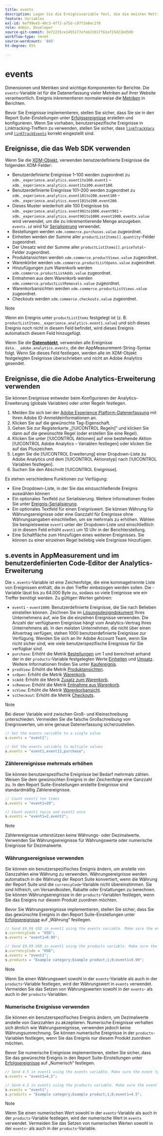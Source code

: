 ```yaml
---
title: events
description: Legen Sie die Ereignisvariable fest, die die meisten Metriken auf Ihrer Website steuert.
feature: Variables
exl-id: 6ef99ee5-40c3-4ff2-a75d-c97f2e8ec1f8
role: Admin, Developer
source-git-commit: 3e72235ce1455177efeb21017f61af25d21bd500
workflow-type: tm+mt
source-wordcount: '845'
ht-degree: 85%

---
```


# events

Dimensionen und Metriken sind wichtige Komponenten für Berichte. Die `events`-Variable ist für die Datenerfassung vieler Metriken auf Ihrer Website verantwortlich. Ereignis inkrementieren normalerweise die [Metriken](/help/components/metrics/overview.md) in Berichten.

Bevor Sie Ereignisse implementieren, stellen Sie sicher, dass Sie sie in den Report Suite-Einstellungen unter [Erfolgsereignisse](/help/admin/admin/c-manage-report-suites/c-edit-report-suites/conversion-var-admin/c-success-events/success-event.md) erstellen und konfigurieren. Wenn Sie vorhaben, benutzerspezifische Ereignisse in Linktracking-Treffern zu verwenden, stellen Sie sicher, dass [`linkTrackVars`](../../config-vars/linktrackvars.md) und [`linkTrackEvents`](../../config-vars/linktrackevents.md) korrekt eingestellt sind.

## Ereignisse, die das Web SDK verwenden

Wenn Sie die [XDM-Objekt](/help/implement/aep-edge/xdm-var-mapping.md), verwenden benutzerdefinierte Ereignisse die folgenden XDM-Felder:

* Benutzerdefinierte Ereignisse 1–100 werden zugeordnet zu `xdm._experience.analytics.event1to100.event1` – `xdm._experience.analytics.event1to100.event100`.
* Benutzerdefinierte Ereignisse 101–200 werden zugeordnet zu `xdm._experience.analytics.event101to200.event100` – `xdm._experience.analytics.event101to200.event200`.
* Dieses Muster wiederholt alle 100 Ereignisse bis `xdm._experience.analytics.event901to1000.event901` – `xdm._experience.analytics.event901to1000.event1000`. `eventx.value` wird verwendet, um die zu inkrementierende Menge anzugeben. `eventx.id` wird für [Serialisierung](event-serialization.md) verwendet.
* Bestellungen werden `xdm.commerce.purchases.value` zugeordnet.
* Einheiten werden der Summe aller `productListItems[].quantity`-Felder zugeordnet.
* Der Umsatz wird der Summe aller `productListItems[].priceTotal`-Felder zugeordnet.
* Produktansichten werden `xdm.commerce.productViews.value` zugeordnet.
* Warenkörbe werden `xdm.commerce.productListOpens.value` zugeordnet.
* Hinzufügungen zum Warenkorb werden `xdm.commerce.productListAdds.value` zugeordnet.
* Entnahmen aus dem Warenkorb werden `xdm.commerce.productListRemovals.value` zugeordnet.
* Warenkorbansichten werden `xdm.commerce.productListViews.value` zugeordnet.
* Checkouts werden `xdm.commerce.checkouts.value` zugeordnet.

>[!NOTE]
>
>Wenn ein Ereignis unter `productListItems` festgelegt ist (z. B. `productListItems._experience.analytics.event1.value`) und sich dieses Ereignis noch nicht in diesem Feld befindet, wird dieses Ereignis automatisch diesem Feld hinzugefügt.

Wenn Sie die [**Datenobjekt**](/help/implement/aep-edge/data-var-mapping.md), verwenden alle Ereignisse `data.__adobe.analytics.events`, die der AppMeasurement-String-Syntax folgt. Wenn Sie dieses Feld festlegen, werden alle im XDM-Objekt festgelegten Ereignisse überschrieben und nicht an Adobe Analytics gesendet.

## Ereignisse, die die Adobe Analytics-Erweiterung verwenden

Sie können Ereignisse entweder beim Konfigurieren der Analytics-Erweiterung (globale Variablen) oder unter Regeln festlegen.

1. Melden Sie sich bei der [Adobe Experience Platform-Datenerfassung](https://experience.adobe.com/data-collection) mit Ihren Adobe ID-Anmeldeinformationen an.
2. Klicken Sie auf die gewünschte Tag-Eigenschaft.
3. Gehen Sie zur Registerkarte „[!UICONTROL Regeln]“ und klicken Sie dann auf die gewünschte Regel (oder erstellen Sie eine Regel).
4. Klicken Sie unter [!UICONTROL Aktionen] auf eine bestehende Aktion [!UICONTROL Adobe Analytics – Variablen festlegen] oder klicken Sie auf das Pluszeichen.
5. Legen Sie die [!UICONTROL Erweiterung] einer Dropdown-Liste zu Adobe Analytics und dem [!UICONTROL Aktionstyp] nach [!UICONTROL Variablen festlegen].
6. Suchen Sie den Abschnitt [!UICONTROL Ereignisse].

Es stehen verschiedene Funktionen zur Verfügung:

* Eine Dropdown-Liste, in der Sie das einzuschließende Ereignis auswählen können
* Ein optionales Textfeld zur Serialisierung. Weitere Informationen finden Sie unter [Ereignis-Serialisierung](event-serialization.md).
* Ein optionales Textfeld für einen Ereigniswert. Sie können Währung für Währungsereignisse oder eine Ganzzahl für Ereignisse ohne Währungsangaben einschließen, um sie mehrmals zu erhöhen. Wählen Sie beispielsweise `event1` unter der Dropdown-Liste und einschließlich `10` in diesem Feld erhöht `event1` um 10 Uhr in der Berichterstellung.
* Eine Schaltfläche zum Hinzufügen eines weiteren Ereignisses. Sie können zu einer einzelnen Regel beliebig viele Ereignisse hinzufügen.

## s.events in AppMeasurement und im benutzerdefinierten Code-Editor der Analytics-Erweiterung

Die `s.events`-Variable ist eine Zeichenfolge, die eine kommagetrennte Liste von Ereignissen enthält, die in den Treffer einbezogen werden sollen. Die -Variable lässt bis zu 64.000 Byte zu, sodass so viele Ereignisse wie ein Treffer benötigt werden. Zu gültigen Werten gehören:

* `event1` - `event1000`: Benutzerdefinierte Ereignisse, die Sie nach Belieben einstellen können. Zeichnen Sie im [Lösungsdesigndokument](../../../prepare/solution-design.md) Ihres Unternehmens auf, wie Sie die einzelnen Ereignisse verwenden. Die Anzahl der verfügbaren Ereignisse hängt vom Analytics-Vertrag Ihres Unternehmens ab. In den meisten Unternehmen, die nicht über einen Altvertrag verfügen, stehen 1000 benutzerdefinierte Ereignisse zur Verfügung. Wenden Sie sich an Ihr Adobe Account Team, wenn Sie nicht sicher sind, wie viele benutzerspezifische Ereignisse für Sie verfügbar sind.
* `purchase`: Erhöht die Metrik [Bestellungen](/help/components/metrics/orders.md) um 1 und berechnet anhand der in der `products`-Variable festgelegten Werte [Einheiten](/help/components/metrics/units.md) und [Umsatz](/help/components/metrics/revenue.md). Weitere Informationen finden Sie unter [Kaufereignis](event-purchase.md).
* `prodView`: Erhöht die Metrik [Produktansichten](/help/components/metrics/product-views.md).
* `scOpen`: Erhöht die Metrik [Warenkorb](/help/components/metrics/carts.md).
* `scAdd`: Erhöht die Metrik [Zusatz zum Warenkorb](/help/components/metrics/cart-additions.md).
* `scRemove`: Erhöht die Metrik [Entnahme aus Warenkorb](/help/components/metrics/cart-removals.md).
* `scView`: Erhöht die Metrik [Warenkorbansicht](/help/components/metrics/cart-views.md).
* `scCheckout`: Erhöht die Metrik [Checkouts](/help/components/metrics/checkouts.md).

>[!NOTE]
>
>Bei dieser Variable wird zwischen Groß- und Kleinschreibung unterschieden. Vermeiden Sie die falsche Großschreibung von Ereigniswerten, um eine genaue Datenerfassung sicherzustellen.

```js
// Set the events variable to a single value
s.events = "event1";

// Set the events variable to multiple values
s.events = "event1,event13,purchase";
```

### Zählerereignisse mehrmals erhöhen

Sie können benutzerspezifische Ereignisse bei Bedarf mehrmals zählen. Weisen Sie dem gewünschten Ereignis in der Zeichenfolge eine Ganzzahl zu. In den Report Suite-Einstellungen erstellte Ereignisse sind standardmäßig Zählerereignisse.

```js
// Count event1 ten times
s.events = "event1=10";

// Count event1 twice and event2 once
s.events = "event1=2,event2";
```

>[!NOTE]
>
>Zählerereignisse unterstützen keine Währungs- oder Dezimalwerte. Verwenden Sie Währungsereignisse für Währungswerte oder numerische Ereignisse für Dezimalwerte.

### Währungsereignisse verwenden

Sie können ein benutzerspezifisches Ereignis ändern, um anstelle von Ganzzahlen eine Währung zu verwenden. Währungsereignisse werden automatisch in die Währung der Report Suite konvertiert, wenn die Währung der Report Suite und die `currencyCode`-Variable nicht übereinstimmen. Sie sind hilfreich, um Versandkosten, Rabatte oder Erstattungen zu berechnen. Sie können Währungsereignisse in der `products`-Variablen festlegen, wenn Sie das Ereignis nur diesem Produkt zuordnen möchten.

Bevor Sie Währungsereignisse implementieren, stellen Sie sicher, dass Sie das gewünschte Ereignis in den Report Suite-Einstellungen unter [Erfolgsereignisse](/help/admin/admin/c-manage-report-suites/c-edit-report-suites/conversion-var-admin/c-success-events/success-event.md) auf „Währung“ festlegen.

```js
// Send $9.99 USD in event1 using the events variable. Make sure the event type for event1 is Currency in Report suite settings
s.currencyCode = "USD";
s.events = "event1=9.99";

// Send $9.99 USD in event1 using the products variable. Make sure the event type for event1 is Currency in Report suite settings
s.currencyCode = "USD";
s.events = "event1";
s.products = "Example category;Example product;1;0;event1=9.99";
```

>[!NOTE]
>
>Wenn Sie einen Währungswert sowohl in der `events`-Variable als auch in der `products`-Variable festlegen, wird der Währungswert in `events` verwendet. Vermeiden Sie das Setzen von Währungswerten sowohl in der `events`- als auch in der `products`-Variablen.

### Numerische Ereignisse verwenden

Sie können ein benutzerspezifisches Ereignis ändern, um Dezimalwerte anstelle von Ganzzahlen zu akzeptieren. Numerische Ereignisse verhalten sich ähnlich wie Währungsereignisse, verwenden jedoch keine Währungsumrechnung. Sie können numerische Ereignisse in der `products`-Variablen festlegen, wenn Sie das Ereignis nur diesem Produkt zuordnen möchten.

Bevor Sie numerische Ereignisse implementieren, stellen Sie sicher, dass Sie das gewünschte Ereignis in den Report Suite-Einstellungen unter [Erfolgsereignisse](/help/admin/admin/c-manage-report-suites/c-edit-report-suites/conversion-var-admin/c-success-events/success-event.md) auf „Numerisch“ festlegen.

```js
// Send 4.5 in event1 using the events variable. Make sure the event type for event1 is Numeric in Report suite settings
s.events = "event1=4.5";

// Send 4.5 in event1 using the products variable. Make sure the event type for event1 is Numeric in Report suite settings
s.events = "event1";
s.products = "Example category;Example product;1;0;event1=4.5";
```

>[!NOTE]
>
>Wenn Sie einen numerischen Wert sowohl in der `events`-Variable als auch in der `products`-Variable festlegen, wird der numerische Wert in `events` verwendet. Vermeiden Sie das Setzen von numerischen Werten sowohl in der `events`- als auch in der `products`-Variable.
